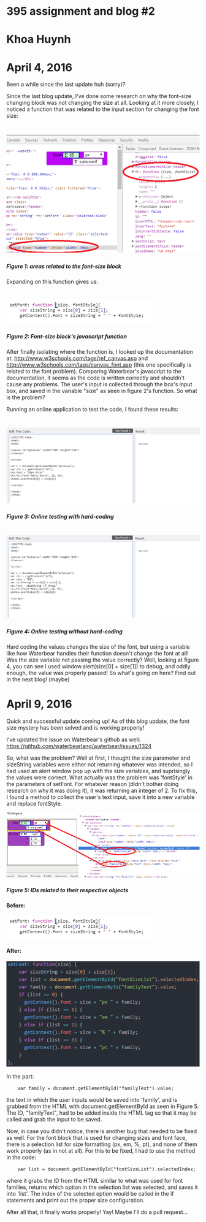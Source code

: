 # 395 assignment and blog #2
# Khoa Huynh

# April 4, 2016
Been a while since the last update huh (sorry)?

Since the last blog update, I've done some research on why the font-size changing block was not changing the size at all.
Looking at it more closely, I noticed a function that was related to the input section for changing the font size:

[![Waterbear 7](https://github.com/huynhk3/waterbear/blob/master/example7.png)](#features)
======
##### *Figure 1: areas related to the font-size block*

Expanding on this function gives us:

[![Waterbear 8](https://github.com/huynhk3/waterbear/blob/master/example8.png)](#features)
======
##### *Figure 2: Font-size block's javascript function*

After finally isolating where the function is, I looked up the documentation at: http://www.w3schools.com/tags/ref_canvas.asp
and http://www.w3schools.com/tags/canvas_font.asp (this one specifically is related to the font problem). Comparing Waterbear's
javascript to the documentation, it seems as the code is written correctly and shouldn't cause any problems. The user's input
is collected through the box's input box, and saved in the variable "size" as seen in figure 2's function. So what is the problem?

Running an online application to test the code, I found these results:

[![Waterbear 10](https://github.com/huynhk3/waterbear/blob/master/example10.png)](#features)
======
##### *Figure 3: Online testing with hard-coding*

[![Waterbear 11](https://github.com/huynhk3/waterbear/blob/master/example11.png)](#features)
======
##### *Figure 4: Online testing without hard-coding*

Hard coding the values changes the size of the font, but using a variable like how Waterbear handles their function doesn't
change the font at all! Was the size variable not passing the value correctly? Well, looking at figure 4, you can see I used 
window.alert(size[0] + size[1]) to debug, and oddly enough, the value was properly passed! So what's going on here? Find out in
the next blog! (maybe)

# April 9, 2016
Quick and successful update coming up! As of this blog update, the font size mystery has been solved and is working properly!

I've updated the issue on Waterbear's github as well: https://github.com/waterbearlang/waterbear/issues/1324

So, what was the problem? Well at first, I thought the size parameter and sizeString variables were either not returning whatever
was intended, so I had used an alert window pop up with the size variables, and suprisingly the values were correct. What actually
was the problem was 'fontStyle' in the parameters of setFont. For whatever reason (didn't bother doing research on why it was doing
it), it was returning an integer of 2. To fix this, I found a method to collect the user's text input, save it into a new variable
and replace fontStyle. 

[![Waterbear 13](https://github.com/huynhk3/waterbear/blob/master/example13.png)](#features)
##### *Figure 5: IDs related to their respective objects*

#### Before:

[![Waterbear 8](https://github.com/huynhk3/waterbear/blob/master/example8.png)](#features)

#### After:

[![Waterbear 14](https://github.com/huynhk3/waterbear/blob/master/example14.png)](#features)


In the part:

        var family = document.getElementById("familyText").value;

the text in which the user inputs would be saved into 'family', and is grabbed from the HTML with document.getElementById as seen in Figure 5. The ID, "familyText",
had to be added inside the HTML tag so that it may be called and grab the input to be saved.


Now, in case you didn't notice, there is another bug that needed to be fixed as well. For the font block that is used for changing
sizes and font face, there is a selection list for size formatting (px, em, %, pt), and none of them work properly (as in not at all).
For this to be fixed, I had to use the method in the code:

        var list = document.getElementById("fontSizeList").selectedIndex;

where it grabs the ID from the HTML similar to what was used for font families, returns which option in the selection list was 
selected, and saves it into 'list'. The index of the selected option would be called in the if statements and print out the proper size
configuration.

After all that, it finally works properly! Yay! Maybe I'll do a pull request...
